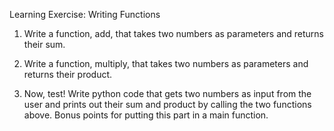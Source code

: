 Learning Exercise: Writing Functions

1. Write a function, add, that takes two numbers as parameters and returns their sum.

2. Write a function, multiply, that takes two numbers as parameters and returns their product.

3. Now, test! Write python code that gets two numbers as input from the user and prints out their sum and product by calling the two functions above. Bonus points for putting this part in a main function.
